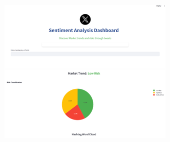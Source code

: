 <img src="https://github.com/dharmik2000/Tweeter_Sentiment/blob/main/Front%20End/Front_1.png">

<img src="https://github.com/dharmik2000/Tweeter_Sentiment/blob/main/Front%20End/png2.png">
